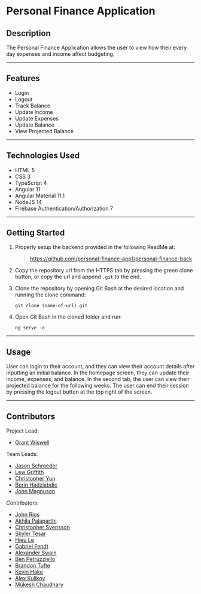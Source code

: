 # Personal Finance Application

## Description

The Personal Finance Application allows the user to view how their every day expenses and income affect budgeting. 

---
## Features

* Login
* Logout
* Track Balance
* Update Income
* Update Expenses
* Update Balance
* View Projected Balance
---
## Technologies Used

* HTML 5
* CSS 3
* TypeScript 4
* Angular 11
* Angular Material 11.1
* NodeJS 14
* Firebase Authentication/Authorization 7
---
## Getting Started

1. Properly setup the backend provided in the following ReadMe at:

    > https://github.com/personal-finance-app1/personal-finance-back

2. Copy the repository url from the HTTPS tab by pressing the green clone button, or copy the url and append `.git` to the end.

3. Clone the repository by opening Git Bash at the desired location and running the clone command:

    `git clone (name-of-url).git`

4. Open Git Bash in the cloned folder and run:

    `ng serve -o`
---
## Usage

User can login to their account, and they can view their account details after inputting an initial balance. In the homepage screen, they can update their income, expenses, and balance. In the second tab, the user can view their projected balance for the following weeks. The user can end their session by pressing the logout button at the top right of the screen.

---
## Contributors

Project Lead:
* [Grant Wiswell](https://github.com/Grantimatter)

Team Leads:
* [Jason Schroeder](https://github.com/jasonSchroeder89)
* [Lew Griffith](https://github.com/logriffith)
* [Christopher Yun](https://github.com/topheryun)
* [Berin Hadziabdic](https://github.com/Berin-Hadziabdic)
* [John Magnuson](https://github.com/magnusjw)

Contributors:

* [John Rios](https://github.com/jlrjr98)
* [Akhila Palaparthi](https://github.com/akhilapalaparthi)
* [Christopher Svensson](https://github.com/cwsvensson)
* [Skyler Tesar](https://github.com/skytsar)
* [Hieu Le](https://github.com/htl43)
* [Gabriel Fendt](https://github.com/fendtg4)
* [Alexander Swain](https://github.com/AlexanderSwain1)
* [Ben Petruzziello](https://github.com/benp3837)
* [Brandon Tufte](https://github.com/bntufte)
* [Kevin Hake](https://github.com/khake96)
* [Alex Kulikov](https://github.com/S0ddy)
* [Mukesh Chaudhary](https://github.com/Mukesh8688)